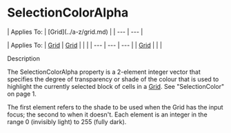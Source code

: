




<h1 class="heading"><span class="name">SelectionColorAlpha</span></h1>
| Applies To: | [Grid](../a-z/grid.md) |
| --- | ---  |

| Applies To: | [Grid](../a-z/grid.md) | [Grid](../a-z/grid.md) |  |  |
| --- | --- | ---  |
| [Grid](../a-z/grid.md) |  |  |


Description


The SelectionColorAlpha property is a 2-element integer vector that specifies the degree of transparency or shade of the colour that is used to highlight the currently selected block of cells in a [Grid](../a-z/grid.md). See "SelectionColor" on page 1.


The first element refers to the shade to be used  when the Grid has the input focus; the second to when it doesn't. Each element is an integer in the range 0 (invisibly light) to 255 (fully dark).



